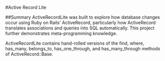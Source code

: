 #Active Record Lite

##Summary
ActiveRecordLite was built to explore how database changes occur using Ruby on Rails' ActiveRecord, particularly how ActiveRecord translates associations and queries into SQL automatically. This project further demonstrates meta-programming knowledge.

ActiveRecordLite contains hand-rolled versions of the find, where, has_many, belongs_to, has_one_through, and has_many_through methods of ActiveRecord::Base.
